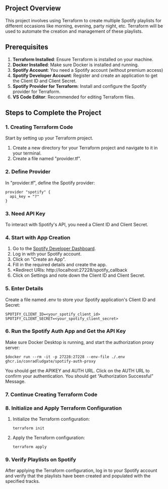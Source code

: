 ## Project Overview

This project involves using Terraform to create multiple Spotify playlists for different occasions like morning, evening, party night, etc. Terraform will be used to automate the creation and management of these playlists.

## Prerequisites

1. **Terraform Installed**: Ensure Terraform is installed on your machine.
2. **Docker Installed**: Make sure Docker is installed and running.
3. **Spotify Account**: You need a Spotify account (without premium access)
4. **Spotify Developer Account**: Register and create an application to get the Client ID and Client Secret.
5. **Spotify Provider for Terraform**: Install and configure the Spotify provider for Terraform.
6. **VS Code Editor**: Recommended for editing Terraform files.

## Steps to Complete the Project

### 1. Creating Terraform Code

Start by setting up your Terraform project.

1. Create a new directory for your Terraform project and navigate to it in your terminal.
2. Create a file named "provider.tf".

### 2. Define Provider
In "provider.tf", define the Spotify provider:
```
provider "spotify" {
  api_key = "?"
}
```

### 3. Need API Key

To interact with Spotify's API, you need a Client ID and Client Secret.

### 4. Start with App Creation

1. Go to the [Spotify Developer Dashboard](https://developer.spotify.com/dashboard/).
2. Log in with your Spotify account.
3. Click on "Create an App".
4. Fill in the required details and create the app.
5. *Redirect URIs: http://localhost:27228/spotify_callback
6. Click on Settings and note down the Client ID and Client Secret.

### 5. Enter Details
Create a file named .env to store your Spotify application's Client ID and Secret:
```
SPOTIFY_CLIENT_ID=<your_spotify_client_id>
SPOTIFY_CLIENT_SECRET=<your_spotify_client_secret>
```

### 6. Run the Spotify Auth App and Get the API Key
Make sure Docker Desktop is running, and start the authorization proxy server:
```
$docker run --rm -it -p 27228:27228 --env-file ./.env ghcr.io/conradludgate/spotify-auth-proxy
```
You should get the APIKEY and AUTH URL. Click on the AUTH URL to confirm your authentication. You should get “Authorization Successful” Message.

### 7. Continue Creating Terraform Code

### 8. Initialize and Apply Terraform Configuration

1. Initialize the Terraform configuration:
    ```
    terraform init
    
    ```
    
2. Apply the Terraform configuration:
    ```
    terraform apply
    
    ```

### 9. Verify Playlists on Spotify
After applying the Terraform configuration, log in to your Spotify account and verify that the playlists have been created and populated with the specified tracks.
